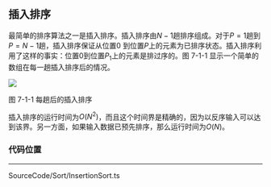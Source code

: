 <!-- @format -->

## 插入排序

最简单的排序算法之一是插入排序。插入排序由$N-1$趟排序组成。对于$P=1$趟到$P=N-1$趟，插入排序保证从位置$0$ 到位置$P$上的元素为已排序状态。插入排序利用了这样的事实：位置$0$到位置$P_1$上的元素是排过序的。图 7-1-1 显示一个简单的数组在每一趟插入排序后的情况。

<image src="../../../Images/ch7/7-1-1.png"/>

图 7-1-1 每趟后的插入排序

插入排序的运行时间为$O(N^2)$，而且这个时间界是精确的，因为以反序输入可以达到该界。另一方面，如果输入数据已预先排序，那么运行时间为$O(N)$。

### 代码位置

---

SourceCode/Sort/InsertionSort.ts
